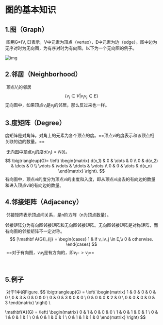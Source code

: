 # 图的基本知识



## 1.图（Graph）

​	图用G=(V, E)表示，V中元素为顶点（vertex），E中元素为边（edge）。图中边为无序对时为无向图，为有序对时为有向图。以下为一个无向图的例子。

![img](https://img-blog.csdnimg.cn/20200307173059947.png?x-oss-process=image/watermark,type_ZmFuZ3poZW5naGVpdGk,shadow_10,text_aHR0cHM6Ly9ibG9nLmNzZG4ubmV0L2x1emFpamlhb3hpYTA2MTg=,size_16,color_FFFFFF,t_70#pic_center)



## 2.邻居（Neighborhood）

​	顶点$V_i$的邻居
$$
\{v_j \in V | v_iv_j \in E\}
$$
​	无向图中，如果顶点$v_i$是$v_j$的邻居，那么反过来也一样。



## 3.度矩阵（Degree）

​	度矩阵是对角阵，对角上的元素为各个顶点的度。==顶点vi的度表示和该顶点相关联的边的数量。==

​	无向图中顶点$v_i$的度$d(v_i)=N(i)$。
$$
\bigtriangleup(G)= \left(
	\begin{matrix}
	d(v_1) & 0 & \dots & 0 \\
	0 & d(v_2) & \dots & 0 \\
	\vdots & \vdots & \ddots & \vdots \\
	0 & 0 & \dots & d(v_n)
	\end{matrix}
\right).
$$
​	有向图中，顶点vi的度分为顶点vi的出度和入度，即从顶点vi出去的有向边的数量和进入顶点vi的有向边的数量。



## 4.邻接矩阵（Adjacency）

​	邻接矩阵表示顶点间关系，是n阶方阵（n为顶点数量）。

​	邻接矩阵分为有向图邻接矩阵和无向图邻接矩阵。无向图邻接矩阵是对称矩阵，而有向图的邻接矩阵不一定对称。
$$
[\mathbf A(G)]_{ij} = \begin{cases}
1 & if v_iv_j \in E,\\
0 & otherwise.
\end{cases}
$$
​	==对于有向图，$v_iv_j$是有方向的，即$v_i -> v_j$==

​	

## 5.例子

​	对于1中的Figure.
$$
\bigtriangleup(G) = \left(
\begin{matrix}
1 & 0 & 0 & 0 & 0 \\
0 & 3 & 0 & 0 & 0 \\
0 & 0 & 3 & 0 & 0 \\
0 & 0 & 0 & 2 & 0 \\
0 & 0 & 0 & 0 & 3
\end{matrix}
\right) \\

\mathbf{A}(G) = \left( 
\begin{matrix}
0 & 1 & 0 & 0 & 0 \\
1 & 0 & 1 & 0 & 1 \\
0 & 1 & 0 & 1 & 1 \\
0 & 0 & 1 & 0 & 1 \\
0 & 1 & 1 & 1 & 0
\end{matrix}
\right)
$$
